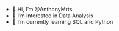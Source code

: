 - 👋 Hi, I’m @AnthonyMrts
- 👀 I’m interested in Data Analysis
- 🌱 I’m currently learning SQL and Python


<!---
AnthonyMrts/AnthonyMrts is a ✨ special ✨ repository because its `README.md` (this file) appears on your GitHub profile.
You can click the Preview link to take a look at your changes.
--->

